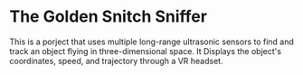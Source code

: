 # The Golden Snitch Sniffer 

This is a porject that uses multiple long-range ultrasonic sensors
to find and track an object flying in three-dimensional space. It Displays
the object's coordinates, speed, and trajectory through a VR headset.
